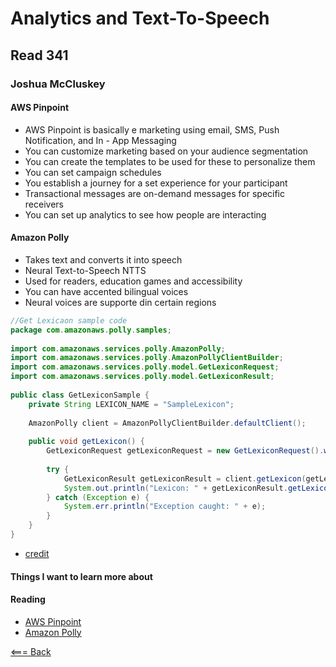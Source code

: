 # Analytics and Text-To-Speech

## Read 341

### Joshua McCluskey


#### AWS Pinpoint
- AWS Pinpoint is basically e marketing using email, SMS, Push Notification, and In - App Messaging
- You can customize marketing based on your audience segmentation
- You can create the templates to be used for these to personalize them
- You can set campaign schedules
- You establish a journey for a set experience for your participant
- Transactional messages are on-demand messages for specific receivers
- You can set up analytics to see how people are interacting 


#### Amazon Polly

- Takes text and converts it into speech
- Neural Text-to-Speech NTTS
- Used for readers, education games and accessibility 
- You can have accented bilingual voices
- Neural voices are supporte din certain regions

````Java
//Get Lexicaon sample code
package com.amazonaws.polly.samples;
 
import com.amazonaws.services.polly.AmazonPolly;
import com.amazonaws.services.polly.AmazonPollyClientBuilder;
import com.amazonaws.services.polly.model.GetLexiconRequest;
import com.amazonaws.services.polly.model.GetLexiconResult;
 
public class GetLexiconSample {
    private String LEXICON_NAME = "SampleLexicon";
 
    AmazonPolly client = AmazonPollyClientBuilder.defaultClient();
 
    public void getLexicon() {
        GetLexiconRequest getLexiconRequest = new GetLexiconRequest().withName(LEXICON_NAME);
 
        try {
            GetLexiconResult getLexiconResult = client.getLexicon(getLexiconRequest);
            System.out.println("Lexicon: " + getLexiconResult.getLexicon());
        } catch (Exception e) {
            System.err.println("Exception caught: " + e);
        }
    }
}
````
- [credit](https://docs.aws.amazon.com/polly/latest/dg/what-is.html)

#### Things I want to learn more about

#### Reading

- [AWS Pinpoint](https://aws.amazon.com/pinpoint/features/?nc=sn&loc=2)
- [Amazon Polly](https://docs.aws.amazon.com/polly/latest/dg/what-is.html)


[<=== Back](../README.md)